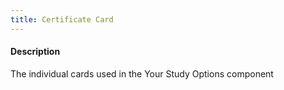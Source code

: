 ```yaml
---
title: Certificate Card
---
```

#### Description
The individual cards used in the Your Study Options component